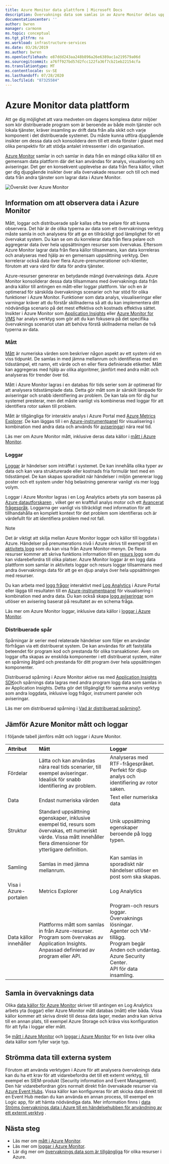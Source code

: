 ```yaml
---
title: Azure Monitor data plattform | Microsoft Docs
description: Övervaknings data som samlas in av Azure Monitor delas upp i mått som är lätta och stöder nästan real tids scenarier och loggar som används för avancerad analys.
documentationcenter: ''
author: bwren
manager: carmonm
ms.topic: conceptual
ms.tgt_pltfrm: na
ms.workload: infrastructure-services
ms.date: 03/26/2019
ms.author: bwren
ms.openlocfilehash: e87ddd243aa248b896a26e6389ac1a219579a06d
ms.sourcegitcommit: a76ff927bd57d2fcc122fa36f7cb21eb22154cfa
ms.translationtype: MT
ms.contentlocale: sv-SE
ms.lasthandoff: 07/28/2020
ms.locfileid: "87325584"
---
```

# <a name="azure-monitor-data-platform"></a>Azure Monitor data plattform

Att ge dig möjlighet att vara medveten om dagens komplexa dator miljöer som kör distribuerade program som är beroende av både moln tjänster och lokala tjänster, kräver insamling av drift data från alla skikt och varje komponent i det distribuerade systemet. Du måste kunna utföra djupgående insikter om dessa data och konsolidera dem till ett enda fönster i glaset med olika perspektiv för att stödja antalet intressenter i din organisation.

[Azure Monitor](../overview.md) samlar in och samlar in data från en mängd olika källor till en gemensam data plattform där det kan användas för analys, visualisering och aviseringar. Det ger en konsekvent upplevelse av data från flera källor, vilket ger dig djupgående insikter över alla övervakade resurser och till och med data från andra tjänster som lagrar data i Azure Monitor.


![Översikt över Azure Monitor](media/data-platform/overview.png)

## <a name="observability-data-in-azure-monitor"></a>Information om att observera data i Azure Monitor
Mått, loggar och distribuerade spår kallas ofta tre pelare för att kunna observera. Det här är de olika typerna av data som ett övervaknings verktyg måste samla in och analysera för att ge en tillräckligt god lämplighet för ett övervakat system. Du kan se om du korrelerar data från flera pelare och aggregerar data över hela uppsättningen resurser som övervakas. Eftersom Azure Monitor lagrar data från flera källor tillsammans, kan data korreleras och analyseras med hjälp av en gemensam uppsättning verktyg. Den korrelerar också data över flera Azure-prenumerationer och-klienter, förutom att vara värd för data för andra tjänster.

Azure-resurser genererar en betydande mängd övervaknings data. Azure Monitor konsoliderar dessa data tillsammans med övervaknings data från andra källor till antingen en mått-eller loggar plattform. Var och en är optimerad för särskilda övervaknings scenarier och har stöd för olika funktioner i Azure Monitor. Funktioner som data analys, visualiseringar eller varningar kräver att du förstår skillnaderna så att du kan implementera ditt nödvändiga scenario på det mest effektiva och kostnads effektiva sättet. Insikter i Azure Monitor som [Application Insights](../app/app-insights-overview.md) eller [Azure Monitor for VMS](../insights/vminsights-overview.md) har analys verktyg som gör att du kan fokusera på det specifika övervaknings scenariot utan att behöva förstå skillnaderna mellan de två typerna av data. 


### <a name="metrics"></a>Mått
[Mått](data-platform-metrics.md) är numeriska värden som beskriver någon aspekt av ett system vid en viss tidpunkt. De samlas in med jämna mellanrum och identifieras med en tidsstämpel, ett namn, ett värde och en eller flera definierade etiketter. Mått kan aggregeras med hjälp av olika algoritmer, jämfört med andra mått och analyseras för trender över tid. 

Mått i Azure Monitor lagras i en databas för tids serier som är optimerad för att analysera tidsstämplade data. Detta gör mått som är särskilt lämpade för aviseringar och snabb identifiering av problem. De kan tala om för dig hur systemet presterar, men det måste vanligt vis kombineras med loggar för att identifiera rotor saken till problem.

Mått är tillgängliga för interaktiv analys i Azure Portal med [Azure Metrics Explorer](./metrics-getting-started.md). De kan läggas till i en [Azure-instrumentpanel](../learn/tutorial-app-dashboards.md) för visualisering i kombination med andra data och används för [aviseringar](alerts-metric.md)i nära real tid.

Läs mer om Azure Monitor mått, inklusive deras data källor i [mått i Azure Monitor](data-platform-metrics.md).

### <a name="logs"></a>Loggar
[Loggar](data-platform-logs.md) är händelser som inträffat i systemet. De kan innehålla olika typer av data och kan vara strukturerade eller kostnads fria formulär text med en tidsstämpel. De kan skapas sporadiskt när händelser i miljön genererar logg poster och ett system under hög belastning genererar vanligt vis mer logg volym.

Loggar i Azure Monitor lagras i en Log Analytics arbets yta som baseras på [Azure datautforskaren](/azure/data-explorer/) , vilket ger en kraftfull analys motor och ett [Avancerat frågespråk](/azure/kusto/query/). Loggarna ger vanligt vis tillräckligt med information för att tillhandahålla en komplett kontext för det problem som identifieras och är värdefullt för att identifiera problem med rot fall.

> [!NOTE]
> Det är viktigt att skilja mellan Azure Monitor loggar och källor till loggdata i Azure. Händelser på prenumerations nivå i Azure skrivs till exempel till en [aktivitets logg](platform-logs-overview.md) som du kan visa från Azure Monitor-menyn. De flesta resurser kommer att skriva funktions information till en [resurs logg](platform-logs-overview.md) som du kan vidarebefordra till olika platser. Azure Monitor loggar är en logg data plattform som samlar in aktivitets loggar och resurs loggar tillsammans med andra övervaknings data för att ge en djup analys över hela uppsättningen med resurser.


 Du kan arbeta med [logg frågor](../log-query/log-query-overview.md) interaktivt med [Log Analytics](../log-query/log-query-overview.md) i Azure Portal eller lägga till resultaten till en [Azure-instrumentpanel](../learn/tutorial-app-dashboards.md) för visualisering i kombination med andra data. Du kan också skapa [logg aviseringar](alerts-log.md) som utlöser en avisering baserat på resultatet av en schema fråga.

Läs mer om Azure Monitor loggar, inklusive data källor i [loggar i Azure Monitor](data-platform-logs.md).

### <a name="distributed-traces"></a>Distribuerade spår
Spårningar är serier med relaterade händelser som följer en användar förfrågan via ett distribuerat system. De kan användas för att fastställa beteendet för program kod och prestanda för olika transaktioner. Även om loggar ofta skapas av enskilda komponenter i ett distribuerat system, mäter en spårning åtgärd och prestanda för ditt program över hela uppsättningen komponenter.

Distribuerad spårning i Azure Monitor aktive ras med [Application Insights SDK](../app/distributed-tracing.md)och spårnings data lagras med andra program logg data som samlas in av Application Insights. Detta gör det tillgängligt för samma analys verktyg som andra loggdata, inklusive logg frågor, instrument paneler och aviseringar.

Läs mer om distribuerad spårning i [Vad är distribuerad spårning?](../app/distributed-tracing.md).


## <a name="compare-azure-monitor-metrics-and-logs"></a>Jämför Azure Monitor mått och loggar

I följande tabell jämförs mått och loggar i Azure Monitor.

| Attribut  | Mått | Loggar |
|:---|:---|:---|
| Fördelar | Lätta och kan användas nära real tids scenarier, till exempel aviseringar. Idealisk för snabb identifiering av problem. | Analyseras med RTF-frågespråket. Perfekt för djup analys och identifiering av rotor saken. |
| Data | Endast numeriska värden | Text eller numeriska data |
| Struktur | Standard uppsättning egenskaper, inklusive exempel tid, resurs som övervakas, ett numeriskt värde. Vissa mått innehåller flera dimensioner för ytterligare definition. | Unik uppsättning egenskaper beroende på logg typen. |
| Samling | Samlas in med jämna mellanrum. | Kan samlas in sporadiskt när händelser utlöser en post som ska skapas. |
| Visa i Azure-portalen | Metrics Explorer | Log Analytics |
| Data källor innehåller | Plattforms mått som samlas in från Azure-resurser.<br>Program som övervakas av Application Insights.<br>Anpassad definierad av program eller API. | Program-och resurs loggar.<br>Övervaknings lösningar.<br>Agenter och VM-tillägg.<br>Program begär Anden och undantag.<br>Azure Security Center.<br>API för data insamling. |

## <a name="collect-monitoring-data"></a>Samla in övervaknings data
Olika [data källor för Azure Monitor](data-sources.md) skriver till antingen en Log Analytics arbets yta (loggar) eller Azure Monitor mått databas (mått) eller båda. Vissa källor kommer att skriva direkt till dessa data lager, medan andra kan skriva till en annan plats, till exempel Azure Storage och kräva viss konfiguration för att fylla i loggar eller mått. 

Se [mått i Azure Monitor](data-platform-metrics.md) och [loggar i Azure Monitor](data-platform-logs.md) för en lista över olika data källor som fyller varje typ.


## <a name="stream-data-to-external-systems"></a>Strömma data till externa system
Förutom att använda verktygen i Azure för att analysera övervaknings data kan du ha ett krav för att vidarebefordra det till ett externt verktyg, till exempel en SIEM-produkt (Security information and Event Management). Den här vidarebefordran görs normalt direkt från övervakade resurser via [Azure Event Hubs](../../event-hubs/index.yml). Vissa källor kan konfigureras för att skicka data direkt till en Event Hub medan du kan använda en annan process, till exempel en Logic app, för att hämta nödvändiga data. Mer information finns i [data Ströms övervaknings data i Azure till en händelsehubben för användning av ett externt verktyg](stream-monitoring-data-event-hubs.md) .



## <a name="next-steps"></a>Nästa steg

- Läs mer om [mått i Azure Monitor](data-platform-metrics.md).
- Läs mer om [loggar i Azure Monitor](data-platform-logs.md).
- Lär dig mer om [övervaknings data som är tillgängliga](data-sources.md) för olika resurser i Azure.

